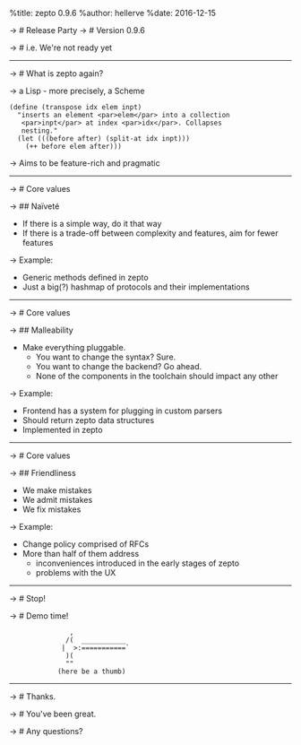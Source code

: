 %title: zepto 0.9.6
%author: hellerve
%date: 2016-12-15

-> # Release Party
-> # Version 0.9.6

-> # i.e. We're not ready yet

---

-> # What is zepto again?

-> a Lisp - more precisely, a Scheme

~~~~ {#mycode .scheme}
(define (transpose idx elem inpt)
  "inserts an element <par>elem</par> into a collection
   <par>inpt</par> at index <par>idx</par>. Collapses
   nesting."
  (let (((before after) (split-at idx inpt)))
    (++ before elem after)))
~~~~~~~~~~~~~~~~~~~~~~~~~~~~~~~~~~~~~~~~~~~~~~~~~

-> Aims to be feature-rich and pragmatic

---

-> # Core values

-> ## Naïveté
- If there is a simple way, do it that way
- If there is a trade-off between complexity and features,
  aim for fewer features


-> Example:
- Generic methods defined in zepto
- Just a big(?) hashmap of protocols and their implementations

---

-> # Core values

-> ## Malleability
- Make everything pluggable.
  - You want to change the syntax? Sure.
  - You want to change the backend? Go ahead.
  - None of the components in the toolchain should impact any other

-> Example:
- Frontend has a system for plugging in custom parsers
- Should return zepto data structures
- Implemented in zepto

---

-> # Core values

-> ## Friendliness
- We make mistakes
- We admit mistakes
- We fix mistakes

-> Example:
- Change policy comprised of RFCs
- More than half of them address
  - inconveniences introduced in the early stages of zepto
  - problems with the UX

---

-> # Stop!

-> # Demo time!

                   ,
                  /(  ___________
                 |  >:===========`
                  )(
                  ""
                (here be a thumb)

---

-> # Thanks.

-> # You've been great.

-> # Any questions?
